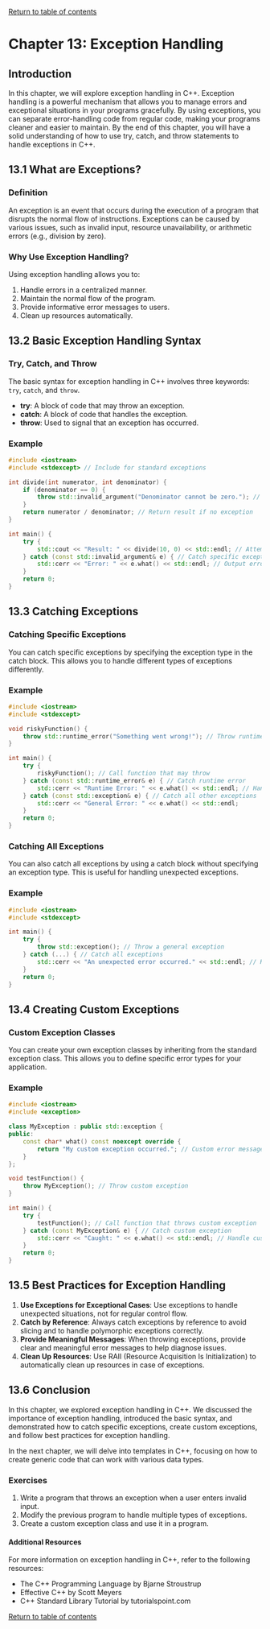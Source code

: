 
[Return to table of contents](TableOfContents.md)

# Chapter 13: Exception Handling

## Introduction

In this chapter, we will explore exception handling in C++. Exception handling is a powerful mechanism that allows you to manage errors and exceptional situations in your programs gracefully. By using exceptions, you can separate error-handling code from regular code, making your programs cleaner and easier to maintain. By the end of this chapter, you will have a solid understanding of how to use try, catch, and throw statements to handle exceptions in C++.

## 13.1 What are Exceptions?

### Definition

An exception is an event that occurs during the execution of a program that disrupts the normal flow of instructions. Exceptions can be caused by various issues, such as invalid input, resource unavailability, or arithmetic errors (e.g., division by zero).

### Why Use Exception Handling?

Using exception handling allows you to:

1. Handle errors in a centralized manner.
2. Maintain the normal flow of the program.
3. Provide informative error messages to users.
4. Clean up resources automatically.

## 13.2 Basic Exception Handling Syntax

### Try, Catch, and Throw

The basic syntax for exception handling in C++ involves three keywords: `try`, `catch`, and `throw`.

- **try**: A block of code that may throw an exception.
- **catch**: A block of code that handles the exception.
- **throw**: Used to signal that an exception has occurred.

### Example

```cpp
#include <iostream>
#include <stdexcept> // Include for standard exceptions

int divide(int numerator, int denominator) {
    if (denominator == 0) {
        throw std::invalid_argument("Denominator cannot be zero."); // Throw exception
    }
    return numerator / denominator; // Return result if no exception
}

int main() {
    try {
        std::cout << "Result: " << divide(10, 0) << std::endl; // Attempt division
    } catch (const std::invalid_argument& e) { // Catch specific exception
        std::cerr << "Error: " << e.what() << std::endl; // Output error message
    }
    return 0;
}
```

## 13.3 Catching Exceptions

### Catching Specific Exceptions

You can catch specific exceptions by specifying the exception type in the catch block. This allows you to handle different types of exceptions differently.

### Example

```cpp
#include <iostream>
#include <stdexcept>

void riskyFunction() {
    throw std::runtime_error("Something went wrong!"); // Throw runtime error
}

int main() {
    try {
        riskyFunction(); // Call function that may throw
    } catch (const std::runtime_error& e) { // Catch runtime error
        std::cerr << "Runtime Error: " << e.what() << std::endl; // Handle runtime error
    } catch (const std::exception& e) { // Catch all other exceptions
        std::cerr << "General Error: " << e.what() << std::endl;
    }
    return 0;
}
```

### Catching All Exceptions

You can also catch all exceptions by using a catch block without specifying an exception type. This is useful for handling unexpected exceptions.

### Example

```cpp
#include <iostream>
#include <stdexcept>

int main() {
    try {
        throw std::exception(); // Throw a general exception
    } catch (...) { // Catch all exceptions
        std::cerr << "An unexpected error occurred." << std::endl; // Handle unexpected error
    }
    return 0;
}
```

## 13.4 Creating Custom Exceptions

### Custom Exception Classes

You can create your own exception classes by inheriting from the standard exception class. This allows you to define specific error types for your application.

### Example

```cpp
#include <iostream>
#include <exception>

class MyException : public std::exception {
public:
    const char* what() const noexcept override {
        return "My custom exception occurred."; // Custom error message
    }
};

void testFunction() {
    throw MyException(); // Throw custom exception
}

int main() {
    try {
        testFunction(); // Call function that throws custom exception
    } catch (const MyException& e) { // Catch custom exception
        std::cerr << "Caught: " << e.what() << std::endl; // Handle custom exception
    }
    return 0;
}
```

## 13.5 Best Practices for Exception Handling

1. **Use Exceptions for Exceptional Cases**: Use exceptions to handle unexpected situations, not for regular control flow.
2. **Catch by Reference**: Always catch exceptions by reference to avoid slicing and to handle polymorphic exceptions correctly.
3. **Provide Meaningful Messages**: When throwing exceptions, provide clear and meaningful error messages to help diagnose issues.
4. **Clean Up Resources**: Use RAII (Resource Acquisition Is Initialization) to automatically clean up resources in case of exceptions.

## 13.6 Conclusion

In this chapter, we explored exception handling in C++. We discussed the importance of exception handling, introduced the basic syntax, and demonstrated how to catch specific exceptions, create custom exceptions, and follow best practices for exception handling.

In the next chapter, we will delve into templates in C++, focusing on how to create generic code that can work with various data types.

### Exercises

1. Write a program that throws an exception when a user enters invalid input.
2. Modify the previous program to handle multiple types of exceptions.
3. Create a custom exception class and use it in a program.

#### Additional Resources

For more information on exception handling in C++, refer to the following resources:

* The C++ Programming Language by Bjarne Stroustrup
* Effective C++ by Scott Meyers
* C++ Standard Library Tutorial by tutorialspoint.com

[Return to table of contents](TableOfContents.md)

